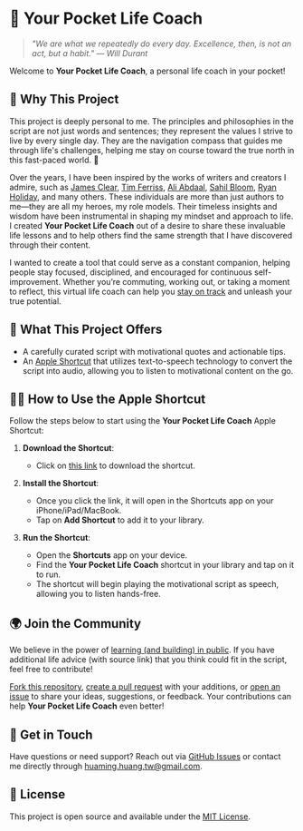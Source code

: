 🚀 Your Pocket Life Coach
=========================

> _"We are what we repeatedly do every day. Excellence, then, is not an act, but a habit." — Will Durant_  

Welcome to **Your Pocket Life Coach**, a personal life coach in your pocket!

## 🌟 Why This Project

This project is deeply personal to me. The principles and philosophies in the script are not just words and sentences; they represent the values I strive to live by every single day. They are the navigation compass that guides me through life's challenges, helping me stay on course toward the true north in this fast-paced world. 🧭

Over the years, I have been inspired by the works of writers and creators I admire, such as [James Clear](https://jamesclear.com/), [Tim Ferriss](https://tim.blog), [Ali Abdaal](https://aliabdaal.com/), [Sahil Bloom](https://sahilbloom.com/), [Ryan Holiday](https://ryanholiday.net/), and many others. These individuals are more than just authors to me—they are all my heroes, my role models. Their timeless insights and wisdom have been instrumental in shaping my mindset and approach to life. I created **Your Pocket Life Coach** out of a desire to share these invaluable life lessons and to help others find the same strength that I have discovered through their content.

I wanted to create a tool that could serve as a constant companion, helping people stay focused, disciplined, and encouraged for continuous self-improvement. Whether you’re commuting, working out, or taking a moment to reflect, this virtual life coach can help you [stay on track](https://en.wikipedia.org/wiki/1_in_60_rule) and unleash your true potential.

## 🎯 What This Project Offers

- A carefully curated script with motivational quotes and actionable tips.
- An [Apple Shortcut](https://www.icloud.com/shortcuts/26ea30b644bf42848a53c2bff1e8213f) that utilizes text-to-speech technology to convert the script into audio, allowing you to listen to motivational content on the go.

## 💁‍♂️ How to Use the Apple Shortcut

Follow the steps below to start using the **Your Pocket Life Coach** Apple Shortcut:

1. **Download the Shortcut**:
   - Click on [this link](https://www.icloud.com/shortcuts/26ea30b644bf42848a53c2bff1e8213f) to download the shortcut.

2. **Install the Shortcut**:
   - Once you click the link, it will open in the Shortcuts app on your iPhone/iPad/MacBook.
   - Tap on **Add Shortcut** to add it to your library.

3. **Run the Shortcut**:
   - Open the **Shortcuts** app on your device.
   - Find the **Your Pocket Life Coach** shortcut in your library and tap on it to run.
   - The shortcut will begin playing the motivational script as speech, allowing you to listen hands-free.

## 🌍 Join the Community

We believe in the power of [learning (and building) in public](https://www.swyx.io/learn-in-public). If you have additional life advice (with source link) that you think could fit in the script, feel free to contribute!

[Fork this repository](https://github.com/huaminghuangtw/Your-Pocket-Life-Coach/fork), [create a pull request](https://github.com/huaminghuangtw/Your-Pocket-Life-Coach/compare) with your additions, or [open an issue](https://github.com/huaminghuangtw/Your-Pocket-Life-Coach/issues/new) to share your ideas, suggestions, or feedback. Your contributions can help **Your Pocket Life Coach** even better!

## 📧 Get in Touch

Have questions or need support? Reach out via [GitHub Issues](https://github.com/huaminghuangtw/Your-Pocket-Life-Coach/issues/new) or contact me directly through [huaming.huang.tw@gmail.com](mailto:huaming.huang.tw@gmail.com).

## 📜 License

This project is open source and available under the [MIT License](LICENSE).

